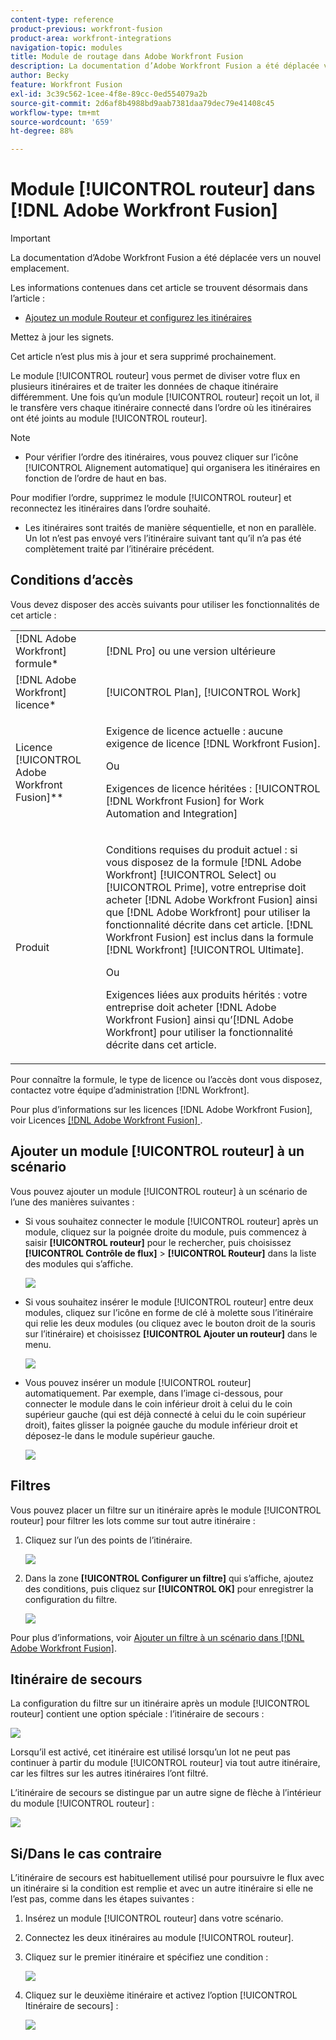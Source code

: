 ```yaml
---
content-type: reference
product-previous: workfront-fusion
product-area: workfront-integrations
navigation-topic: modules
title: Module de routage dans Adobe Workfront Fusion
description: La documentation d’Adobe Workfront Fusion a été déplacée vers un nouvel emplacement. Cet article est obsolète, mais contient un lien vers le nouvel article qui couvre cette fonctionnalité.
author: Becky
feature: Workfront Fusion
exl-id: 3c39c562-1cee-4f8e-89cc-0ed554079a2b
source-git-commit: 2d6af8b4988bd9aab7381daa79dec79e41408c45
workflow-type: tm+mt
source-wordcount: '659'
ht-degree: 88%

---
```


# Module [!UICONTROL routeur] dans [!DNL Adobe Workfront Fusion]

>[!IMPORTANT]
>
>La documentation d’Adobe Workfront Fusion a été déplacée vers un nouvel emplacement.
>
>Les informations contenues dans cet article se trouvent désormais dans l’article :
>
>* [Ajoutez un module Routeur et configurez les itinéraires](https://experienceleague.adobe.com/docs/workfront-fusion/using/create-scenarios/add-modules/router-module.html)
>
>Mettez à jour les signets.
>
>Cet article n’est plus mis à jour et sera supprimé prochainement.

Le module [!UICONTROL routeur] vous permet de diviser votre flux en plusieurs itinéraires et de traiter les données de chaque itinéraire différemment. Une fois qu’un module [!UICONTROL routeur] reçoit un lot, il le transfère vers chaque itinéraire connecté dans l’ordre où les itinéraires ont été joints au module [!UICONTROL routeur].

>[!NOTE]
>
>* Pour vérifier l’ordre des itinéraires, vous pouvez cliquer sur l’icône [!UICONTROL Alignement automatique] qui organisera les itinéraires en fonction de l’ordre de haut en bas.
>
>  Pour modifier l’ordre, supprimez le module [!UICONTROL routeur] et reconnectez les itinéraires dans l’ordre souhaité.
>
>* Les itinéraires sont traités de manière séquentielle, et non en parallèle. Un lot n’est pas envoyé vers l’itinéraire suivant tant qu’il n’a pas été complètement traité par l’itinéraire précédent.
>



## Conditions d’accès

Vous devez disposer des accès suivants pour utiliser les fonctionnalités de cet article :

<table style="table-layout:auto">
 <col> 
 <col> 
 <tbody> 
  <tr> 
    <td role="rowheader">[!DNL Adobe Workfront] formule*</td> 
   <td> <p>[!DNL Pro] ou une version ultérieure</p> </td> 
  </tr> 
  <tr data-mc-conditions=""> 
   <td role="rowheader">[!DNL Adobe Workfront] licence*</td> 
   <td> <p>[!UICONTROL Plan], [!UICONTROL Work]</p> </td> 
  </tr> 
  <tr> 
   <td role="rowheader">Licence [!UICONTROL Adobe Workfront Fusion]**</td> 
   <td>
   <p>Exigence de licence actuelle : aucune exigence de licence [!DNL Workfront Fusion].</p>
   <p>Ou</p>
   <p>Exigences de licence héritées : [!UICONTROL [!DNL Workfront Fusion] for Work Automation and Integration] </p>
   </td> 
  </tr> 
  <tr> 
   <td role="rowheader">Produit</td> 
   <td>
   <p>Conditions requises du produit actuel : si vous disposez de la formule [!DNL Adobe Workfront] [!UICONTROL Select] ou [!UICONTROL Prime], votre entreprise doit acheter [!DNL Adobe Workfront Fusion] ainsi que [!DNL Adobe Workfront] pour utiliser la fonctionnalité décrite dans cet article. [!DNL Workfront Fusion] est inclus dans la formule [!DNL Workfront] [!UICONTROL Ultimate].</p>
   <p>Ou</p>
   <p>Exigences liées aux produits hérités : votre entreprise doit acheter [!DNL Adobe Workfront Fusion] ainsi qu’[!DNL Adobe Workfront] pour utiliser la fonctionnalité décrite dans cet article.</p>
   </td> 
  </tr> 
 </tbody> 
</table>

Pour connaître la formule, le type de licence ou l’accès dont vous disposez, contactez votre équipe d’administration [!DNL Workfront].

Pour plus d’informations sur les licences [!DNL Adobe Workfront Fusion], voir Licences [[!DNL Adobe Workfront Fusion] ](../../workfront-fusion/get-started/license-automation-vs-integration.md).

## Ajouter un module [!UICONTROL routeur] à un scénario

Vous pouvez ajouter un module [!UICONTROL routeur] à un scénario de l’une des manières suivantes :

* Si vous souhaitez connecter le module [!UICONTROL routeur] après un module, cliquez sur la poignée droite du module, puis commencez à saisir **[!UICONTROL routeur]** pour le rechercher, puis choisissez **[!UICONTROL Contrôle de flux]** > **[!UICONTROL Routeur]** dans la liste des modules qui s’affiche.

  ![](assets/connect-the-router-350x108.png)

* Si vous souhaitez insérer le module [!UICONTROL routeur] entre deux modules, cliquez sur l’icône en forme de clé à molette sous l’itinéraire qui relie les deux modules (ou cliquez avec le bouton droit de la souris sur l’itinéraire) et choisissez **[!UICONTROL Ajouter un routeur]** dans le menu.

  ![](assets/insert-router-350x191.png)

* Vous pouvez insérer un module [!UICONTROL routeur] automatiquement. Par exemple, dans l’image ci-dessous, pour connecter le module dans le coin inférieur droit à celui du le coin supérieur gauche (qui est déjà connecté à celui du le coin supérieur droit), faites glisser la poignée gauche du module inférieur droit et déposez-le dans le module supérieur gauche.

  ![](assets/insert-router-automatically-350x379.png)

## Filtres

Vous pouvez placer un filtre sur un itinéraire après le module [!UICONTROL routeur] pour filtrer les lots comme sur tout autre itinéraire :

1. Cliquez sur l’un des points de l’itinéraire.

   ![](assets/router-click-a-dot-in-route-350x339.png)

1. Dans la zone **[!UICONTROL Configurer un filtre]** qui s’affiche, ajoutez des conditions, puis cliquez sur **[!UICONTROL OK]** pour enregistrer la configuration du filtre.

   ![](assets/set-up-a-filter-2-350x242.png)

Pour plus d’informations, voir [Ajouter un filtre à un scénario dans  [!DNL Adobe Workfront Fusion]](../../workfront-fusion/scenarios/add-a-filter-to-a-scenario.md).

## Itinéraire de secours

La configuration du filtre sur un itinéraire après un module [!UICONTROL routeur] contient une option spéciale : l’itinéraire de secours :

![](assets/fallback-route-350x260.png)

Lorsqu’il est activé, cet itinéraire est utilisé lorsqu’un lot ne peut pas continuer à partir du module [!UICONTROL routeur] via tout autre itinéraire, car les filtres sur les autres itinéraires l’ont filtré.

L’itinéraire de secours se distingue par un autre signe de flèche à l’intérieur du module [!UICONTROL routeur] :

![](assets/arrow-sign-in-router-module-350x361.png)

## Si/Dans le cas contraire

L’itinéraire de secours est habituellement utilisé pour poursuivre le flux avec un itinéraire si la condition est remplie et avec un autre itinéraire si elle ne l’est pas, comme dans les étapes suivantes :

1. Insérez un module [!UICONTROL routeur] dans votre scénario.
1. Connectez les deux itinéraires au module [!UICONTROL routeur].
1. Cliquez sur le premier itinéraire et spécifiez une condition :

   ![](assets/set-up-a-filter-2-350x242.png)

1. Cliquez sur le deuxième itinéraire et activez l’option [!UICONTROL Itinéraire de secours] :

   ![](assets/enable-fallback-route-option-350x238.png)

